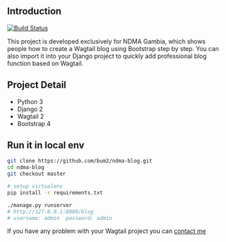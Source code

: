 ## Introduction

[![Build Status](https://travis-ci.org/AccordBox/wagtail-bootstrap-blog.svg?branch=master)](https://travis-ci.org/AccordBox/wagtail-bootstrap-blog)

This project is developed exclusively for NDMA Gambia, which shows people how to create a Wagtail blog using Bootstrap step by step. You can also import it into your Django project to quickly add professional blog function based on Wagtail.

## Project Detail

* Python 3
* Django 2
* Wagtail 2
* Bootstrap 4


## Run it in local env

```bash
git clone https://github.com/bum2/ndma-blog.git
cd ndma-blog
git checkout master

# setup virtualenv
pip install -r requirements.txt

./manage.py runserver
# http://127.0.0.1:8000/blog
# username: admin  password: admin
```

If you have any problem with your Wagtail project you can [contact me](https://sebastiafreixa.com)


